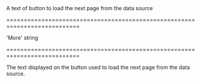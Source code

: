<!--**
/*-------------------------------------------
    Auto-generated file. Do not modify.
-------------------------------------------

**-->
<!--d-->A text of button to load the next page from the data source<!--/d-->
===========================================================================
<!--default-->'More'<!--/default-->
<!--type-->string<!--/type-->
===========================================================================

<!--shortDescription-->
The text displayed on the button used to load the next page from the data source.
<!--/shortDescription-->

<!--fullDescription-->

<!--/fullDescription-->